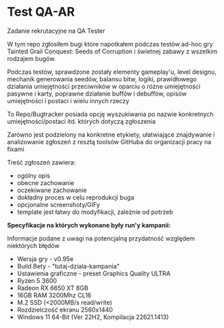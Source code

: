 # Test QA-AR
Zadanie rekrutacyjne na QA Tester

W tym repo zgłosiłem bugi które napotkałem podczas testów ad-hoc gry Tainted Grail Conquest: Seeds of Corruption i świetnej zabawy z wszelkim rodzajem bugów.

Podczas testów, sprawdzone zostały elementy gameplay'u, level designu, mechanik generowania seedów, balansu bitw, logiki, prawidłowego działania umiejętności przeciwników w oparciu o różne umiejętności pasywne i karty, poprawne działanie buffów i debuffów, opisów umiejętności i postaci i wielu innych rzeczy

To Repo/Bugtracker posiada opcję wyszukiwania po nazwie konkretnych umiejętności/postaci itd. których dotyczą zgłoszenia

Zarówno jest podzielony na konkretne etykiety, ułatwiające znajdywanie i analizowanie zgłoszeń z resztą toolsów GitHuba do organizacji pracy na fixami

Treść zgłoszeń zawiera:
- ogólny opis
- obecne zachowanie
- oczekiwane zachowanie
- dokładny proces w celu reprodukcji buga
- opcjonalne screenshoty/GIFy
- template jest łatwy do modyfikacji, zależnie od potrzeb


**Specyfikacje na których wykonane były run'y kampanii:**

Informacje podane z uwagi na potencjalną przydatność względem niektórych błędów
- Wersja gry - v0.95e
- Build Bety - "tutaj-dziala-kampania"
- Ustawienia graficzne - preset Graphics Quality ULTRA
- Ryzen 5 3600
- Radeon RX 6650 XT 8GB
- 16GB RAM 3200Mhz CL16
- M.2 SSD (<2000MB/s read/write)
- Rozdzielczość ekranu 2560x1440
- Windows 11 64-Bit (Ver 22H2, Kompilacja 22621.1413)
